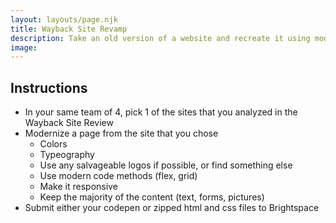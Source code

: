 ```yaml
---
layout: layouts/page.njk
title: Wayback Site Revamp
description: Take an old version of a website and recreate it using modern css approaches and modern design sensibilities.
image:
---
```


## Instructions

- In your same team of 4, pick 1 of the sites that you analyzed in the Wayback Site Review
- Modernize a page from the site that you chose
  - Colors
  - Typeography
  - Use any salvageable logos if possible, or find something else
  - Use modern code methods (flex, grid)
  - Make it responsive
  - Keep the majority of the content (text, forms, pictures)
- Submit either your codepen or zipped html and css files to Brightspace
